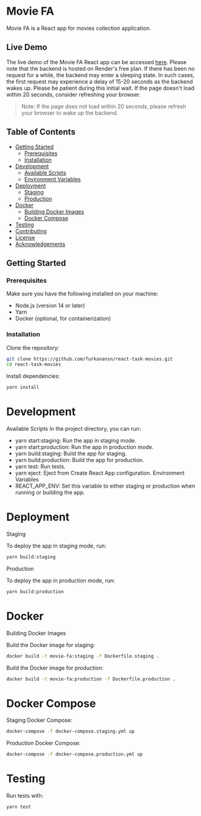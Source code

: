 # Movie FA

Movie FA is a React app for movies collection application.

## Live Demo

The live demo of the Movie FA React app can be accessed [here](https://movie-fa-plku.onrender.com). Please note that the backend is hosted on Render's free plan. If there has been no request for a while, the backend may enter a sleeping state. In such cases, the first request may experience a delay of 15-20 seconds as the backend wakes up. Please be patient during this initial wait. If the page doesn't load within 20 seconds, consider refreshing your browser.

> Note: If the page does not load within 20 seconds, please refresh your browser to wake up the backend.


## Table of Contents

- [Getting Started](#getting-started)
  - [Prerequisites](#prerequisites)
  - [Installation](#installation)
- [Development](#development)
  - [Available Scripts](#available-scripts)
  - [Environment Variables](#environment-variables)
- [Deployment](#deployment)
  - [Staging](#staging)
  - [Production](#production)
- [Docker](#docker)
  - [Building Docker Images](#building-docker-images)
  - [Docker Compose](#docker-compose)
- [Testing](#testing)
- [Contributing](#contributing)
- [License](#license)
- [Acknowledgements](#acknowledgements)

## Getting Started

### Prerequisites

Make sure you have the following installed on your machine:

- Node.js (version 14 or later)
- Yarn
- Docker (optional, for containerization)

### Installation

Clone the repository:

```bash
git clone https://github.com/furkanansn/react-task-movies.git
cd react-task-movies
```

Install dependencies:

```bash
yarn install
```

# Development

Available Scripts
In the project directory, you can run:

- yarn start:staging: Run the app in staging mode.
- yarn start:production: Run the app in production mode.
- yarn build:staging: Build the app for staging.
- yarn build:production: Build the app for production.
- yarn test: Run tests.
- yarn eject: Eject from Create React App configuration.
  Environment Variables
- REACT_APP_ENV: Set this variable to either staging or production when running or building the app.

# Deployment

Staging

To deploy the app in staging mode, run:

```bash
yarn build:staging
```

Production

To deploy the app in production mode, run:

```bash
yarn build:production
```

# Docker

Building Docker Images

Build the Docker image for staging:

```bash
docker build -t movie-fa:staging -f Dockerfile.staging .
```

Build the Docker image for production:

```bash
docker build -t movie-fa:production -f Dockerfile.production .
```

# Docker Compose

Staging Docker Compose:

```bash
docker-compose -f docker-compose.staging.yml up
```

Production Docker Compose:

```bash
docker-compose -f docker-compose.production.yml up
```

# Testing

Run tests with:

```bash
yarn test
```
